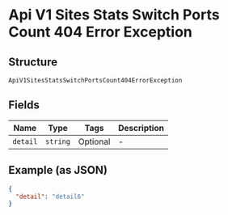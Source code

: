 
# Api V1 Sites Stats Switch Ports Count 404 Error Exception

## Structure

`ApiV1SitesStatsSwitchPortsCount404ErrorException`

## Fields

| Name | Type | Tags | Description |
|  --- | --- | --- | --- |
| `detail` | `string` | Optional | - |

## Example (as JSON)

```json
{
  "detail": "detail6"
}
```

